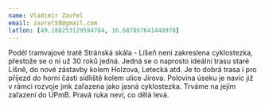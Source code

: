 ```yaml
---
name: Vladimír Zavřel
email: zavrel58@gmail.com
latlon: [49.188253129594784, 16.687867641448978]
---
```


Podél tramvajové tratě Stránská skála - Líšeň není zakreslena cyklostezka, přestože se o ní už 30 roků jedná. Jedná se o naprosto ideální trasu staré Líšně, do nové zástavby kolem Holzova, Letecká atd. Je to dobrá trasa i pro příjezd do horní části sídliště kolem ulice Jírova. Polovina úseku je navíc již v rámci rozvoje jmk zařazena jako jasná cyklostezka. Trváme na jejím zařazení do ÚPmB. Pravá ruka neví, co dělá levá.